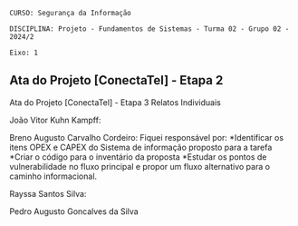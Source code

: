 `CURSO: Segurança da Informação`

`DISCIPLINA: Projeto - Fundamentos de Sistemas - Turma 02 - Grupo 02 - 2024/2`

`Eixo: 1`

## **Ata do Projeto [ConectaTel] - Etapa 2**

Ata do Projeto [ConectaTel] - Etapa 3
Relatos Individuais

João Vitor Kuhn Kampff: 

Breno Augusto Carvalho Cordeiro:
Fiquei responsável por: 
*Identificar os itens OPEX e CAPEX do Sistema de informação proposto para a tarefa
*Criar o código para o inventário da proposta
*Estudar os pontos de vulnerabilidade no fluxo principal e propor um fluxo alternativo para o caminho informacional.

Rayssa Santos Silva: 

Pedro Augusto Goncalves da Silva 
 
